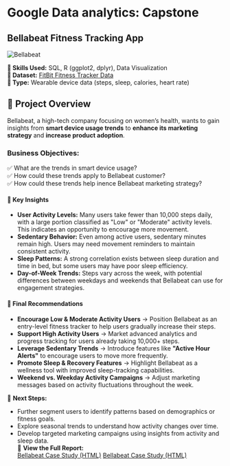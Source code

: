 # Google Data analytics: Capstone
## Bellabeat Fitness Tracking App
![Bellabeat](https://github.com/KittimaRodriguez/data-analytics-case-study/blob/main/bellabeat-case-study/1*SjEGKrjDp7skk4URhzW5Nw.png)

**📝 Skills Used:** SQL, R (ggplot2, dplyr), Data Visualization  
**📂 Dataset:** [FitBit Fitness Tracker Data](https://www.kaggle.com/datasets/arashnic/fitbit)  
**📂 Type:** Wearable device data (steps, sleep, calories, heart rate)  

## 📌 Project Overview  
Bellabeat, a high-tech company focusing on women’s health, wants to gain insights from **smart device usage trends** to **enhance its marketing strategy** and **increase product adoption**.  

### **Business Objectives:**  
✅ What are the trends in smart device usage?  
✅ How could these trends apply to Bellabeat customer?  
✅ How could these trends help inence Bellabeat marketing strategy?

#### **📌 Key Insights**  
- **User Activity Levels:** Many users take fewer than 10,000 steps daily, with a large portion classified as "Low" or "Moderate" activity levels. This indicates an opportunity to encourage more movement.
- **Sedentary Behavior:** Even among active users, sedentary minutes remain high. Users may need movement reminders to maintain consistent activity.
- **Sleep Patterns:** A strong correlation exists between sleep duration and time in bed, but some users may have poor sleep efficiency.
- **Day-of-Week Trends:** Steps vary across the week, with potential differences between weekdays and weekends that Bellabeat can use for engagement strategies.

#### **🚀 Final Recommendations**  
- **Encourage Low & Moderate Activity Users** → Position Bellabeat as an entry-level fitness tracker to help users gradually increase their steps.
- **Support High Activity Users** → Market advanced analytics and progress tracking for users already taking 10,000+ steps.
- **Leverage Sedentary Trends** → Introduce features like **"Active Hour Alerts"** to encourage users to move more frequently.
- **Promote Sleep & Recovery Features** → Highlight Bellabeat as a wellness tool with improved sleep-tracking capabilities.
- **Weekend vs. Weekday Activity Campaigns** → Adjust marketing messages based on activity fluctuations throughout the week.

🚀 **Next Steps:**  
- Further segment users to identify patterns based on demographics or fitness goals.
- Explore seasonal trends to understand how activity changes over time.
- Develop targeted marketing campaigns using insights from activity and sleep data.      
📄 **View the Full Report:**  
[Bellabeat Case Study (HTML)](https://github.com/KittimaRodriguez/data-analytics-case-study/blob/main/bellabeat-case-study/bellabeat_case_study.html)
[Bellabeat Case Study (HTML)](https://7178557d4a1548b6ac7f440911ba518d.app.posit.cloud/file_show?path=%2Fcloud%2Fproject%2Fbellabeat_case_study.html)


